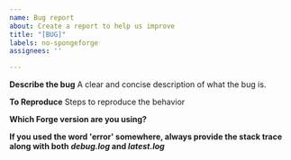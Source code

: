 ```yaml
---
name: Bug report
about: Create a report to help us improve
title: "[BUG]"
labels: no-spongeforge
assignees: ''

---
```


**Describe the bug**
A clear and concise description of what the bug is.

**To Reproduce**
Steps to reproduce the behavior

**Which Forge version are you using?**

**If you used the word 'error' somewhere, always provide the stack trace along with both _debug.log_ and _latest.log_**
